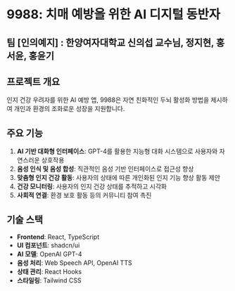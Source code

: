 # 9988: 치매 예방을 위한 AI 디지털 동반자

## 팀 [인의예지] : 한양여자대학교 신의섭 교수님, 정지현, 홍서윤, 홍윤기

## 프로젝트 개요

인지 건강 우려자를 위한 AI 예방 앱, 9988은 자연 친화적인 두뇌 활성화 방법을 제시하여 개인과 환경의 조화로운 성장을 지원합니다. 

## 주요 기능

1. **AI 기반 대화형 인터페이스**: GPT-4를 활용한 지능형 대화 시스템으로 사용자와 자연스러운 상호작용
2. **음성 인식 및 음성 합성**: 직관적인 음성 기반 인터페이스로 접근성 향상
3. **맞춤형 인지 건강 활동**: 사용자의 상태에 따른 개인화된 인지 기능 향상 활동 제안
4. **건강 모니터링**: 사용자의 인지 건강 상태를 추적하고 시각화
5. **사회적 연결**: 환경 보호 활동 등의 커뮤니티 참여 촉진

## 기술 스택

- **Frontend**: React, TypeScript
- **UI 컴포넌트**: shadcn/ui
- **AI 모델**: OpenAI GPT-4
- **음성 처리**: Web Speech API, OpenAI TTS
- **상태 관리**: React Hooks
- **스타일링**: Tailwind CSS
